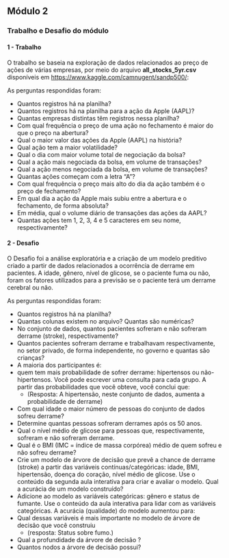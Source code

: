 
## Módulo 2 

### Trabalho e Desafio do módulo

#### 1 - Trabalho
O trabalho se baseia na exploração de dados relacionados ao preço de ações de várias empresas, por meio do arquivo **all_stocks_5yr.csv** disponíveis em https://www.kaggle.com/camnugent/sandp500/:

As perguntas respondidas foram:
- Quantos registros há na planilha?
- Quantos registros há na planilha para a ação da Apple (AAPL)? 
- Quantas empresas distintas têm registros nessa planilha?
- Com qual frequência o preço de uma ação no fechamento é maior do que o preço na abertura?
- Qual o maior valor das ações da Apple (AAPL) na história?
- Qual ação tem a maior volatilidade? 
- Qual o dia com maior volume total de negociação da bolsa?
- Qual a ação mais negociada da bolsa, em volume de transações?
- Qual a ação menos negociada da bolsa, em volume de transações?
- Quantas ações começam com a letra “A”? 
- Com qual frequência o preço mais alto do dia da ação também é o preço de fechamento?
- Em qual dia a ação da Apple mais subiu entre a abertura e o fechamento, de forma absoluta?
- Em média, qual o volume diário de transações das ações da AAPL?
- Quantas ações tem 1, 2, 3, 4 e 5 caracteres em seu nome, respectivamente?

#### 2 - Desafio

O Desafio foi a análise exploratória e a criação de um  modelo preditivo criado a partir de dados relacionados a ocorrência de derrame em pacientes.
A idade, gênero, nível de glicose, se o paciente fuma ou não, foram os fatores utilizados para a previsão se o paciente terá um derrame cerebral ou não. 

As perguntas respondidas foram:
- Quantos registros há na planilha?
- Quantas colunas existem no arquivo? Quantas são numéricas?
- No conjunto de dados, quantos pacientes sofreram e não sofreram derrame (stroke), respectivamente?
- Quantos pacientes sofreram derrame e trabalhavam respectivamente, no setor privado, de forma independente, no governo e quantas são crianças?
- A maioria dos participantes é:
- quem tem mais probabilidade de sofrer derrame: hipertensos ou não-hipertensos. Você pode escrever uma consulta para cada grupo. A partir das probabilidades que você obteve, você conclui que:
     - (Resposta: A hipertensão, neste conjunto de dados, aumenta a probabilidade de derrame)
- Com qual idade o maior número de pessoas do conjunto de dados sofreu derrame?
-  Determine quantas pessoas sofreram derrames após os 50 anos.
-   Qual o nível médio de glicose para pessoas que, respectivamente, sofreram e não sofreram derrame.
-   Qual é o BMI (IMC = índice de massa corpórea) médio de quem sofreu e não sofreu derrame?
-   Crie um modelo de árvore de decisão que prevê a chance de derrame (stroke) a partir das variáveis contínuas/categóricas: idade, BMI, hipertensão, doença do coração, nível médio de glicose. Use o conteúdo da segunda aula interativa para criar e avaliar o modelo.
Qual a acurácia de um modelo construído?
- Adicione ao modelo as variáveis categóricas: gênero e status de fumante. Use o conteúdo da aula interativa para lidar com as variáveis categóricas.  A acurácia (qualidade) do modelo aumentou para:
- Qual dessas variáveis é mais importante no modelo de árvore de decisão que você construiu 
    - (resposta: Status sobre fumo.)
- Qual a profundidade da árvore de decisão ?
- Quantos nodos a árvore de decisão possui?


 

